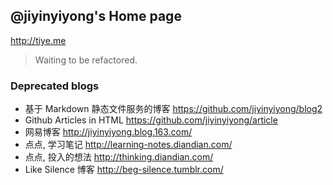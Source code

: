 
@jiyinyiyong's Home page
------

http://tiye.me

> Waiting to be refactored.

[Kuazu]: http://weibo.com/vvvvvhuahua
[leaf]: http://lxtvvv.tuchong.com/2159629/

### Deprecated blogs

* 基于 Markdown 静态文件服务的博客 https://github.com/jiyinyiyong/blog2
* Github Articles in HTML https://github.com/jiyinyiyong/article
* 网易博客 http://jiyinyiyong.blog.163.com/
* 点点, 学习笔记 http://learning-notes.diandian.com/
* 点点, 投入的想法 http://thinking.diandian.com/
* Like Silence 博客 http://beg-silence.tumblr.com/
